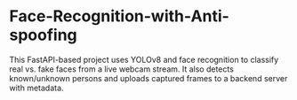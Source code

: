 # Face-Recognition-with-Anti-spoofing
This FastAPI-based project uses YOLOv8 and face recognition to classify real vs. fake faces from a live webcam stream. It also detects known/unknown persons and uploads captured frames to a backend server with metadata.
